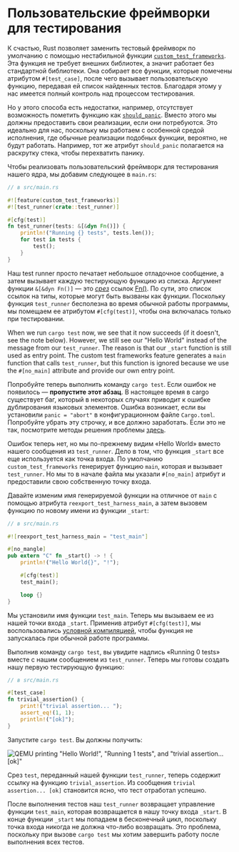 # Пользовательские фреймворки для тестирования

К счастью, Rust позволяет заменить тестовый фреймворк по умолчанию с помощью нестабильной функции [`custom_test_frameworks`]. Эта функция не требует внешних библиотек, а значит работает без стандартной библиотеки. Она собирает все функции, которые помечены атрибутом `#[test_case]`, после чего вызывает пользовательскую функцию, передавая ей список найденных тестов. Благодаря этому у нас имеется полный контроль над процессом тестирования.

[`custom_test_frameworks`]: https://doc.rust-lang.org/unstable-book/language-features/custom-test-frameworks.html

Но у этого способа есть недостатки, например, отсутствует возможность пометить функцию как [`should_panic`][should-panic]. Вместо этого мы должны предоставить свои реализации, если они потребуются. Это идеально для нас, поскольку мы работаем с особенной средой исполнения, где обычные реализации подобных функции, вероятно, не будут работать. Например, тот же атрибут `should_panic` полагается на раскрутку стека, чтобы перехватить панику.

[should-panic]: https://doc.rust-lang.org/book/ch11-01-writing-tests.html#checking-for-panics-with-should_panic

Чтобы реализовать пользовательский фреймворк для тестирования нашего ядра, мы добавим следующее в `main.rs`:

```rust
// в src/main.rs

#![feature(custom_test_frameworks)]
#![test_runner(crate::test_runner)]

#[cfg(test)]
fn test_runner(tests: &[&dyn Fn()]) {
    println!("Running {} tests", tests.len());
    for test in tests {
        test();
    }
}
```

Наш test runner просто печатает небольшое отладочное сообщение, а затем вызывает каждую тестирующую функцию из списка. Аргумент функции `&[&dyn Fn()]` — это [_срез_][slices] ссылок [Fn()]. По сути, это список ссылок на типы, которые могут быть вызваны как функции. Поскольку функция `test_runner` бесполезна во время обычной работы программы, мы помещаем ее атрибутом  `#[cfg(test)]`, чтобы она включалась только при тестировании.

[slices]: https://doc.rust-lang.ru/book/ch04-03-slices.html
[Fn()]: https://doc.rust-lang.org/std/ops/trait.Fn.html

When we run `cargo test` now, we see that it now succeeds (if it doesn't, see the note below). However, we still see our "Hello World" instead of the message from our `test_runner`. The reason is that our `_start` function is still used as entry point. The custom test frameworks feature generates a `main` function that calls `test_runner`, but this function is ignored because we use the `#[no_main]` attribute and provide our own entry point.

Попробуйте теперь выполнить команду `cargo test`. Если ошибок не появилось — **пропустите этот абзац**. В настоящее время в cargo существует баг, который в некоторых случаях приводит к ошибке дублирования языковых элементов. Ошибка возникает, если вы установили `panic = "abort"` в конфигурационном файле `Cargo.toml`. Попробуйте убрать эту строчку, и все должно заработать. Если это не так, посмотрите методы решения проблемы [здесь](https://github.com/rust-lang/cargo/issues/7359).

Ошибок теперь нет, но мы по-прежнему видим «Hello World» вместо нашего сообщения из `test_runner`. Дело в том, что функция `_start` все еще используется как точка входа. По умолчанию `custom_test_frameworks` генерирует функцию `main`, которая и вызывает `test_runner`. Но мы то в начале файла мы указали `#[no_main]` атрибут и предоставили свою собственную точку входа.

Давайте изменим имя генерируемой функции на отличное от `main` с помощью атрибута `reexport_test_harness_main`, а затем вызовем функцию по новому имени из функции `_start`:

```rust
// в src/main.rs

#![reexport_test_harness_main = "test_main"]

#[no_mangle]
pub extern "C" fn _start() -> ! {
    println!("Hello World{}", "!");

    #[cfg(test)]
    test_main();

    loop {}
}
```

Мы установили имя функции `test_main`. Теперь мы вызываем ее из нашей точки входа `_start`. Применив атрибут `#[cfg(test)]`, мы воспользовались [условной компиляцией][conditional-compilation], чтобы функция не запускалась при обычной работе программы.

Выполнив команду `cargo test`, вы увидите надпись «Running 0 tests» вместе с нашим сообщением из `test_runner`. Теперь мы готовы создать нашу первую тестирующую функцию:

```rust
// в src/main.rs

#[test_case]
fn trivial_assertion() {
    print!("trivial assertion... ");
    assert_eq!(1, 1);
    println!("[ok]");
}
```

Запустите `cargo test`. Вы должны получить:

![QEMU printing "Hello World!", "Running 1 tests", and "trivial assertion... [ok]"](qemu-test-runner-output.png)

Срез `test`, переданный нашей функции `test_runner`, теперь содержит ссылку на функцию `trivial_assertion`. Из сообщения `trivial assertion... [ok]` становится ясно, что тест отработал успешно.

После выполнения тестов наш `test_runner` возвращает управление функции `test_main`, которая возвращается в нашу точку входа `_start`. В конце функции `_start` мы попадаем в бесконечный цикл, поскольку точка входа никогда не должна что-либо возвращать. Это проблема, поскольку при вызове `cargo test` мы хотим завершить работу после выполнения всех тестов.

[conditional-compilation]: https://doc.rust-lang.org/reference/conditional-compilation.html
